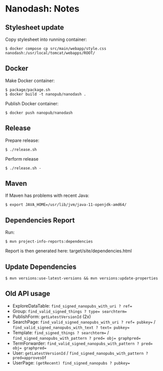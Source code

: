 Nanodash: Notes
===============

## Stylesheet update

Copy stylesheet into running container:

    $ docker compose cp src/main/webapp/style.css nanodash:/usr/local/tomcat/webapps/ROOT/


## Docker

Make Docker container:

    $ package/package.sh
    $ docker build -t nanopub/nanodash .

Publish Docker container:

    $ docker push nanopub/nanodash


## Release

Prepare release:

    $ ./release.sh

Perform release

    $ ./release.sh -


## Maven

If Maven has problems with recent Java:

    $ export JAVA_HOME=/usr/lib/jvm/java-11-openjdk-amd64/


## Dependencies Report

Run:

    $ mvn project-info-reports:dependencies

Report is then generated here: target/site/dependencies.html


## Update Dependencies

    $ mvn versions:use-latest-versions && mvn versions:update-properties


## Old API usage

- ExploreDataTable: `find_signed_nanopubs_with_uri ? ref=`
- Group: `find_valid_signed_things ? type= searchterm=`
- PublishForm: `getLatestVersionId` (2x)
- SearchPage: `find_valid_signed_nanopubs_with_uri ? ref= pubkey=` / `find_valid_signed_nanopubs_with_text ? text= pubkey=`
- Template: `find_signed_things ? searchterm=` / `find_signed_nanopubs_with_pattern ? pred= obj= graphpred=`
- TermForwarder: `find_valid_signed_nanopubs_with_pattern ? pred= obj= graphpred=`
- User: `getLatestVersionId` / `find_signed_nanopubs_with_pattern ? pred=approvesOf`
- UserPage: `(getRecent) find_signed_nanopubs ? pubkey=`
